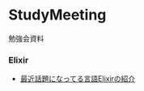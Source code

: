 # StudyMeeting
勉強会資料

### Elixir

- [最近話題になってる言語Elixirの紹介](http://piyoshi.github.io/StudyMeeting/slides/elixir_meetup.html)
